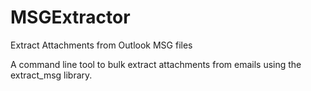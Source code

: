 # MSGExtractor
Extract Attachments from Outlook MSG files

A command line tool to bulk extract attachments from emails using the extract_msg library.
